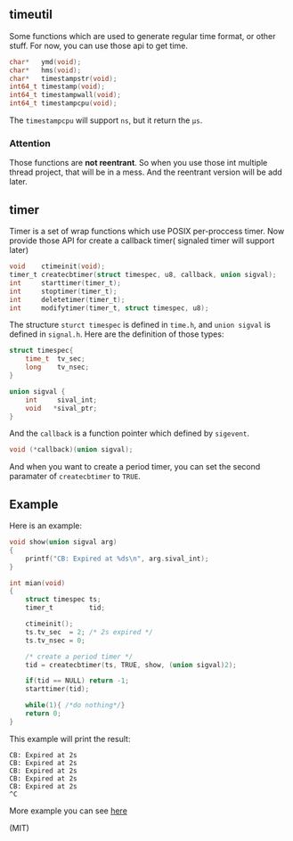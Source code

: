 ## timeutil

Some functions  which are used to generate regular time format, or other stuff. For now, you can use those api to get time.

```c
char*   ymd(void);
char*   hms(void);
char*   timestampstr(void);
int64_t timestamp(void);
int64_t timestampwall(void);
int64_t timestampcpu(void);
```
The `timestampcpu` will support `ns`, but it return the `μs`. 

### Attention

Those functions are **not reentrant**. So when you use those int multiple thread project, that will be in a mess. And the reentrant version will be add later.

## timer

Timer is a set of wrap functions which use POSIX per-proccess timer. Now provide those API for create a callback timer( signaled timer will support later)

```c
void    ctimeinit(void);
timer_t createcbtimer(struct timespec, u8, callback, union sigval);
int     starttimer(timer_t);
int     stoptimer(timer_t);
int 	deletetimer(timer_t);
int     modifytimer(timer_t, struct timespec, u8);
```

The structure `sturct timespec` is defined in `time.h`, and `union sigval` is defined in `signal.h`. Here are the definition of those types:

```c
struct timespec{
	time_t  tv_sec;
	long    tv_nsec;
}

union sigval {
	int 	sival_int;
	void   *sival_ptr;
}
```

And the `callback` is a function pointer which defined by `sigevent`.

```c
void (*callback)(union sigval);
```

And when you want to create a period timer, you can set the second paramater of `createcbtimer` to `TRUE`.
## Example

Here is an example:

```c 
void show(union sigval arg)
{
	printf("CB: Expired at %ds\n", arg.sival_int);
}

int mian(void)
{
	struct timespec ts;
	timer_t         tid;

	ctimeinit();
	ts.tv_sec  = 2; /* 2s expired */
	ts.tv_nsec = 0;

	/* create a period timer */
	tid = createcbtimer(ts, TRUE, show, (union sigval)2);

	if(tid == NULL) return -1;
	starttimer(tid);

	while(1){ /*do nothing*/}
	return 0;
}
```

This example will print the result:

```shell
CB: Expired at 2s
CB: Expired at 2s
CB: Expired at 2s
CB: Expired at 2s
CB: Expired at 2s
^C
```
More example you can see [here](https://github.com/JesseEisen/timeutil/blob/master/timer/example.c)


(MIT)
